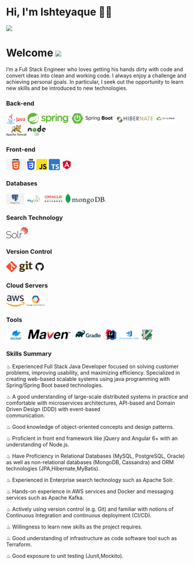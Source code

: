 # Hi, I'm Ishteyaque 👋🏾


<img height="200" src="https://user-images.githubusercontent.com/26144363/179538061-ce342737-6899-4a46-9557-fda57565ab61.jpg">

# Welcome <img src="https://media.giphy.com/media/mGcNjsfWAjY5AEZNw6/giphy.gif" width="50">
I’m a Full Stack Engineer who loves getting his hands dirty with code and convert ideas into clean and working code. I always enjoy a challenge and achieving personal goals. In particular, I seek out the opportunity to learn new skills and be introduced to new technologies.


### Back-end

<code><img height="30" src="https://raw.githubusercontent.com/ishteyaqueahmad/ishteyaqueahmad/master/images/java.png"></code>
<code><img height="30" src="https://raw.githubusercontent.com/ishteyaqueahmad/ishteyaqueahmad/master/images/spring.png"></code>
<code><img height="30" src="https://raw.githubusercontent.com/ishteyaqueahmad/ishteyaqueahmad/master/images/boot.png"></code>
<code><img height="30" src="https://raw.githubusercontent.com/ishteyaqueahmad/ishteyaqueahmad/master/images/hibernate.png"></code>
<code><img height="30" src="https://raw.githubusercontent.com/ishteyaqueahmad/ishteyaqueahmad/master/images/spring-cloud.png"></code>
<code><img height="30" src="https://raw.githubusercontent.com/ishteyaqueahmad/ishteyaqueahmad/master/images/tomcat.png"></code>
<code><img height="30" src="https://raw.githubusercontent.com/ishteyaqueahmad/ishteyaqueahmad/master/images/nodejs.png"></code>

### Front-end

<code><img height="30" src="https://raw.githubusercontent.com/ishteyaqueahmad/ishteyaqueahmad/master/images/html.png"></code>
<code><img height="30" src="https://raw.githubusercontent.com/ishteyaqueahmad/ishteyaqueahmad/master/images/css3.png"></code>
<code><img height="30" src="https://raw.githubusercontent.com/ishteyaqueahmad/ishteyaqueahmad/master/images/js.png"></code>
<code><img height="30" src="https://raw.githubusercontent.com/ishteyaqueahmad/ishteyaqueahmad/master/images/typescript.png"></code>
<code><img height="30" src="https://github.com/ishteyaqueahmad/ishteyaqueahmad/blob/master/images/angular.png"></code>

### Databases

<code><img height="30" src="https://raw.githubusercontent.com/ishteyaqueahmad/ishteyaqueahmad/master/images/postgresql.png"></code>
<code><img height="30" src="https://raw.githubusercontent.com/ishteyaqueahmad/ishteyaqueahmad/master/images/mysql.svg"></code>
<code><img height="30" src="https://raw.githubusercontent.com/ishteyaqueahmad/ishteyaqueahmad/master/images/oracle.png"></code>
<code><img height="30" src="https://raw.githubusercontent.com/ishteyaqueahmad/ishteyaqueahmad/master/images/mongodb.png"></code>

### Search Technology

<code><img height="30" src="https://raw.githubusercontent.com/ishteyaqueahmad/ishteyaqueahmad/master/images/solr.png"></code>

### Version Control

<code><img height="30" src="https://raw.githubusercontent.com/ishteyaqueahmad/ishteyaqueahmad/master/images/git.png"></code>
<code><img height="30" src="https://raw.githubusercontent.com/ishteyaqueahmad/ishteyaqueahmad/master/images/github.png"></code>

### Cloud Servers

<code><img height="30" src="https://raw.githubusercontent.com/ishteyaqueahmad/ishteyaqueahmad/master/images/aws.png"></code>
<code><img height="30" src="https://raw.githubusercontent.com/ishteyaqueahmad/ishteyaqueahmad/master/images/gcp.png"></code>

### Tools

<code><img height="30" src="https://raw.githubusercontent.com/ishteyaqueahmad/ishteyaqueahmad/master/images/docker.png"></code>
<code><img height="30" src="https://raw.githubusercontent.com/ishteyaqueahmad/ishteyaqueahmad/master/images/maven.png"></code>
<code><img height="30" src="https://raw.githubusercontent.com/ishteyaqueahmad/ishteyaqueahmad/master/images/gradle.png"></code>
<code><img height="30" src="https://raw.githubusercontent.com/ishteyaqueahmad/ishteyaqueahmad/master/images/intellij.png"></code>
<code><img height="30" src="https://raw.githubusercontent.com/ishteyaqueahmad/ishteyaqueahmad/master/images/vc.png"></code>
<code><img height="30" src="https://raw.githubusercontent.com/ishteyaqueahmad/ishteyaqueahmad/master/images/vim.png"></code>


### Skills Summary 

♨ Experienced Full Stack Java Developer focused on solving customer problems, improving usability, and maximizing efficiency. Specialized in creating web-based scalable systems using       java programming with Spring/Spring Boot based technologies.   

♨ A good understanding of large-scale distributed systems in practice and comfortable with microservices architectures, API-based and       Domain Driven Design (DDD) with event-based   
   communication.   

♨ Good knowledge of object-oriented concepts and design patterns.   

♨ Proficient in front end framework like jQuery and Angular 6+ with an understanding of Node.js.   

♨ Have Proficiency in Relational Databases (MySQL, PostgreSQL, Oracle) as well as non-relational databases (MongoDB, Cassandra) and ORM technologies (JPA,Hibernate,MyBatis).  

♨ Experienced in Enterprise search technology such as Apache Solr.

♨ Hands-on experience in AWS services and Docker and messaging services such as Apache Kafka.   

♨ Actively using version control (e.g. Git) and familiar with notions of Continuous Integration and continuous deployment (CI/CD).  

♨ Willingness to learn new skills as the project requires.   

♨ Good understanding of infrastructure as code software tool such as Terraform.

♨ Good exposure to unit testing (Junit,Mockito).

